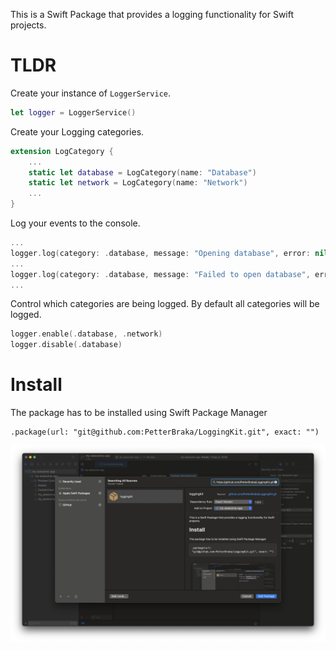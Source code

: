 This is a Swift Package that provides a logging functionality for Swift projects.

# TLDR
Create your instance of `LoggerService`.
```Swift
let logger = LoggerService()
```

Create your Logging categories.
```Swift
extension LogCategory {
    ...
    static let database = LogCategory(name: "Database")
    static let network = LogCategory(name: "Network")
    ...
}
```
Log your events to the console.
```Swift
...
logger.log(category: .database, message: "Opening database", error: nil, level: .debug)
...
logger.log(category: .database, message: "Failed to open database", error: error, level: .debug)
...
```
Control which categories are being logged. By default all categories will be logged.
```Swift
logger.enable(.database, .network)
logger.disable(.database)
```

# Install
The package has to be installed using Swift Package Manager

```
.package(url: "git@github.com:PetterBraka/LoggingKit.git", exact: "")
```
![importing-package](importing-package.png)
